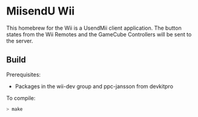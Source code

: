 # MiisendU Wii

This homebrew for the Wii is a UsendMii client application.
The button states from the Wii Remotes and the GameCube Controllers will be sent to the server.

## Build

Prerequisites:

* Packages in the wii-dev group and ppc-jansson from devkitpro

To compile:

```bash
> make
```
